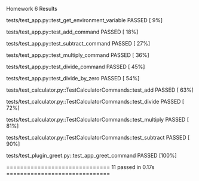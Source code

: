 Homework 6 Results 


tests/test_app.py::test_get_environment_variable PASSED                  [  9%]

tests/test_app.py::test_add_command PASSED                               [ 18%]

tests/test_app.py::test_subtract_command PASSED                          [ 27%]

tests/test_app.py::test_multiply_command PASSED                          [ 36%]

tests/test_app.py::test_divide_command PASSED                            [ 45%]

tests/test_app.py::test_divide_by_zero PASSED                            [ 54%]

tests/test_calculator.py::TestCalculatorCommands::test_add PASSED        [ 63%]

tests/test_calculator.py::TestCalculatorCommands::test_divide PASSED     [ 72%]

tests/test_calculator.py::TestCalculatorCommands::test_multiply PASSED   [ 81%]

tests/test_calculator.py::TestCalculatorCommands::test_subtract PASSED   [ 90%]

tests/test_plugin_greet.py::test_app_greet_command PASSED                [100%]

============================== 11 passed in 0.17s ==============================
